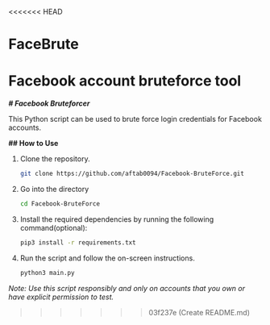 <<<<<<< HEAD
# FaceBrute
Facebook account bruteforce tool
=======
***# Facebook Bruteforcer***

This Python script can be used to brute force login credentials for Facebook accounts.

**## How to Use**
1. Clone the repository.
    ```bash
    git clone https://github.com/aftab0094/Facebook-BruteForce.git
2.  Go into the directory
     ```bash
     cd Facebook-BruteForce
4. Install the required dependencies by running the following command(optional):
     ```bash
     pip3 install -r requirements.txt 
     ```
5. Run the script and follow the on-screen instructions.
     ```bash
     python3 main.py
_Note: Use this script responsibly and only on accounts that you own or have explicit permission to test._
>>>>>>> 03f237e (Create README.md)
